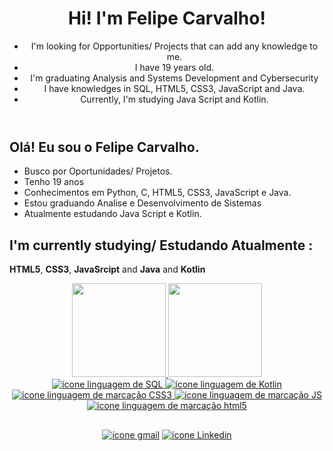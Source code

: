 <header>
  <h1>Hi! I'm Felipe Carvalho!</h1>
  <ul>
    <li>I'm looking for Opportunities/ Projects that can add any knowledge to me.</li>
    <li>I have 19 years old.</li>
    <li>I'm graduating Analysis and Systems Development and Cybersecurity</li>
    <li>I have knowledges in SQL, HTML5, CSS3, JavaScript and Java.</li>
    <li>Currently, I'm studying Java Script and Kotlin.</li>
</header>
  
##

<section>  
  <h1> Olá! Eu sou o Felipe Carvalho. </h1>
  <ul>
    <li>Busco por Oportunidades/ Projetos.</li>
    <li>Tenho 19 anos</li>
    <li>Conhecimentos em Python, C, HTML5, CSS3, JavaScript e Java.</li>
    <li>Estou graduando Analise e Desenvolvimento de Sistemas</li>
    <li>Atualmente estudando Java Script e Kotlin.</li>
  </ul>
</section>  
  
  ##
  
  <section>
      <article>
          <h2>I'm currently studying/ Estudando Atualmente : </h2>
          <p><strong>HTML5</strong>, <strong>CSS3</strong>, <strong>JavaSrcipt</strong> and <strong>Java</strong> and <strong>Kotlin</strong></p>
      </article>
  </section>

<div align="center">
  <a href="https://github.com/Felipesc023">
  <img height="150em" src="https://github-readme-stats.vercel.app/api?username=Felipesc023&show_icons=true&theme=dark&include_all_commits=true&count_private=true"/>
  <img height="150em" src="https://github-readme-stats.vercel.app/api/top-langs/?username=Felipesc023&layout=compact&langs_count=7&theme=dark"/>
  <br/>
  <img src="https://img.icons8.com/color/48/000000/sql.png" alt="ícone linguagem de SQL" title="Favicon SQL"/>
  <img src="https://img.icons8.com/color/48/000000/kotlin.png" alt="ícone linguagem de Kotlin" title="Favicon Kotlin"/>
  <img src="https://img.icons8.com/color/48/000000/css3.png" alt="ícone linguagem de marcação CSS3" title="Favicon CSS3"/>
  <img src="https://img.icons8.com/color/48/000000/javascript--v1.png" alt="ícone linguagem de marcação JS" title="Favicon Javascript"/>
  <img src="https://img.icons8.com/color/48/000000/html-5--v1.png" alt="ícone linguagem de marcação html5" title="Favicon HTML5"/>
</div>
  
  ##
  
<div align="center"> 
  <a href ="mailto:felipesilvadecarvalho123@gmail.com"><img src="https://img.shields.io/badge/Gmail-D14836?style=for-the-badge&logo=gmail&logoColor=white" target="_blank" alt="ícone gmail" title="Icon Gmail"></a>
  <a href="https://www.linkedin.com/in/felipe-silva-de-carvalho-b8ab90233" target="_blank"><img src="https://img.shields.io/badge/LinkedIn-0077B5?style=for-the-badge&logo=linkedin&logoColor=white" target="_blank" alt="ícone Linkedin" title="Icon Likedin"></a> 
</div>
